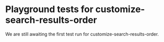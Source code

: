 # Playground tests for customize-search-results-order
We are still awaiting the first test run for customize-search-results-order.
